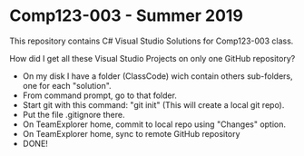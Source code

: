 # Comp123-003 - Summer 2019

This repository contains C# Visual Studio Solutions for Comp123-003 class.

How did I get all these Visual Studio Projects on only one GitHub repository?
  - On my disk I have a folder (ClassCode) wich contain others sub-folders, one for each "solution".
  - From command prompt, go to that folder.
  - Start git with this command: "git init" (This will create a local git repo).
  - Put the file .gitignore there.
  - On TeamExplorer home, commit to local repo using "Changes" option.
  - On TeamExplorer home, sync to remote GitHub repository 
  - DONE!
